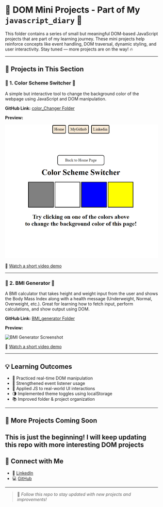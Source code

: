 # 🎯 DOM Mini Projects - Part of My `javascript_diary` 🚀

This folder contains a series of small but meaningful DOM-based JavaScript projects that are part of my learning journey. These mini projects help reinforce concepts like event handling, DOM traversal, dynamic styling, and user interactivity. Stay tuned — more projects are on the way! 🔥

---

## 📁 Projects in This Section

### 🔵 1. Color Scheme Switcher 🎨

A simple but interactive tool to change the background color of the webpage using JavaScript and DOM manipulation.

**GitHub Link:** [color_Changer Folder](./color_Changer/)

**Preview:**

![Color Switcher Screenshot](./color_Changer/colorChanger.png)

🎥 [Watch a short video demo](./color_Changer/colorChanger.mp4)

---

### 🧮 2. BMI Generator 📏

A BMI calculator that takes height and weight input from the user and shows the Body Mass Index along with a health message (Underweight, Normal, Overweight, etc.). Great for learning how to fetch input, perform calculations, and show output using DOM.

**GitHub Link:** [BMI_generator Folder](./BMI_generator/)

**Preview:**

![BMI Generator Screenshot](https://github.com/yourusername/javascript_diary/blob/main/DOM__mini__PROJECTS/BMI_generator/assets/bmi-generator-preview.png)

🎥 [Watch a short video demo](https://your-video-demo-link.com)

---

## 💡 Learning Outcomes

- 🎯 Practiced real-time DOM manipulation
- 🧠 Strengthened event listener usage
- 🧪 Applied JS to real-world UI interactions
- 🌗 Implemented theme toggles using localStorage
- 📚 Improved folder & project organization

---


## 🚀 More Projects Coming Soon

This is just the beginning! I will keep updating this repo with more interesting DOM projects
---

## 🙌 Connect with Me

- 💼 [LinkedIn](https://www.linkedin.com/in/gaurav--vashistha/)
- 💻 [GitHub](https://github.com/CodeWith-Gaurav)

---

> 📌 *Follow this repo to stay updated with new projects and improvements!*
